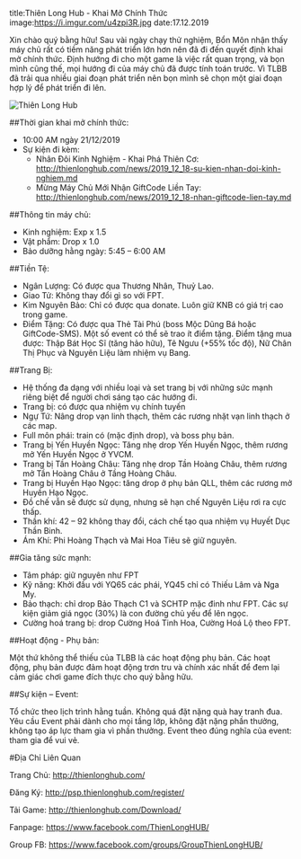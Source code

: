 title:Thiên Long Hub - Khai Mở Chính Thức
image:https://i.imgur.com/u4zpi3R.jpg
date:17.12.2019

Xin chào quý bằng hữu!
Sau vài ngày chạy thử nghiệm, Bổn Môn nhận thấy máy chủ rất có tiềm năng phát triển lớn hơn nên đã đi đến quyết định khai mở chính thức. 
Định hướng đi cho một game là việc rất quan trọng, và bọn mình cũng thế, mọi hướng đi của máy chủ đã được tính toán trước. 
Vì TLBB đã trải qua nhiều giai đoạn phát triển nên bọn mình sẽ chọn một giai đoạn hợp lý để phát triển đi lên. 

![Thiên Long Hub](https://i.imgur.com/u4zpi3R.jpg)

##Thời gian khai mở chính thức:
  -	10:00 AM ngày 21/12/2019
  -	Sự kiện đi kèm:
    + Nhân Đôi Kinh Nghiệm - Khai Phá Thiên Cơ: http://thienlonghub.com/news/2019_12_18-su-kien-nhan-doi-kinh-nghiem.md
    + Mừng Máy Chủ Mới Nhận GiftCode Liền Tay: http://thienlonghub.com/news/2019_12_18-nhan-giftcode-lien-tay.md

##Thông tin máy chủ:
  -	Kinh nghiệm: Exp x 1.5
  -	Vật phẩm: Drop x 1.0
  -	Bảo dưỡng hằng ngày: 5:45 – 6:00 AM

##Tiền Tệ: 
  + Ngân Lượng: Có được qua Thương Nhân, Thuỷ Lao.
  + Giao Tử: Không thay đổi gì so với FPT.
  + Kim Nguyên Bảo: Chỉ có được qua donate. Luôn giữ KNB có giá trị cao trong game.
  + Điểm Tặng: Có được qua Thẻ Tài Phú  (boss Mộc Dũng Bá hoặc GiftCode-SMS). Một số event có thể sẽ trao ít điểm tặng. Điểm tặng mua được: Thập Bát Học Sĩ (tăng hảo hữu), Tê Ngưu (+55% tốc độ), Nữ Chân Thị Phục và Nguyên Liệu làm nhiệm vụ Bang.

##Trang Bị: 
  + Hệ thống đa dạng với nhiều loại và set trang bị với những sức mạnh riêng biệt để người chơi sáng tạo các hướng đi.
  + Trang bị: có được qua nhiệm vụ chính tuyến
  + Ngự Tứ: Nâng drop vạn linh thạch, thêm các rương nhặt vạn linh thạch ở các map.
  + Full môn phái: train có (mặc định drop), và boss phụ bản.
  + Trang bị Yến Huyền Ngọc: Tăng nhẹ drop Yến Huyền Ngọc, thêm rương mở Yến Huyền Ngọc ở YVCM.
  + Trang bị Tần Hoàng Châu: Tăng nhẹ drop Tần Hoàng Châu, thêm rương mở Tần Hoàng Châu ở Tầng Hoàng Châu.
  + Trang bị Huyền Hạo Ngọc: tăng drop ở phụ bản QLL, thêm các rương mở Huyền Hạo Ngọc.
  + Đồ chế vẫn sẽ được sử dụng, nhưng sẽ hạn chế Nguyên Liệu rơi ra cực thấp.
  + Thần khí: 42 – 92 không thay đổi, cách chế tạo qua nhiệm vụ Huyết Dục Thần Binh.
  + Ám Khí: Phi Hoàng Thạch và Mai Hoa Tiêu sẽ giữ nguyên.

##Gia tăng sức mạnh:
  + Tâm pháp: giữ nguyên như FPT
  + Kỹ năng: Khởi đầu với YQ65 các phái, YQ45 chỉ có Thiếu Lâm và Nga My.
  + Bảo thạch: chỉ drop Bảo Thạch C1 và SCHTP mặc đinh như FPT. Các sự kiện giảm giá ngọc (30%) là con đường chủ yếu để lên ngọc.
  + Cường hoá trang bị: drop Cường Hoá Tinh Hoa, Cường Hoá Lộ theo FPT.

##Hoạt động - Phụ bản:

Một thứ không thể thiếu của TLBB là các hoạt động phụ bản. Các hoạt động, phụ bản được đảm hoạt động trơn tru và chính xác nhất để đem lại cảm giác chơi game đích thực cho quý bằng hữu.

##Sự kiện – Event:

Tổ chức theo lịch trình hằng tuần. Không quá đặt nặng quà hay tranh đua. Yêu cầu Event phải dành cho mọi tầng lớp, không đặt nặng phần thưởng, không tạo áp lực tham gia vì phần thưởng. Event theo đúng nghĩa của event: tham gia để vui vẻ.

#Địa Chỉ Liên Quan

Trang Chủ: http://thienlonghub.com/

Đăng Ký: http://psp.thienlonghub.com/register/

Tải Game: http://thienlonghub.com/Download/

Fanpage: https://www.facebook.com/ThienLongHUB/

Group FB: https://www.facebook.com/groups/GroupThienLongHUB/
